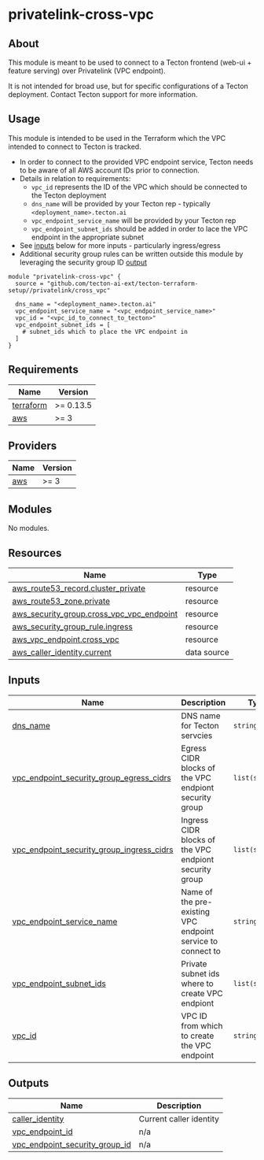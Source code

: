 # privatelink-cross-vpc

## About

This module is meant to be used to connect to a Tecton frontend (web-ui + feature serving) over
Privatelink (VPC endpoint).

It is not intended for broad use, but for specific configurations of a Tecton deployment. Contact
Tecton support for more information.

## Usage

This module is intended to be used in the Terraform which the VPC intended to connect to Tecton
is tracked.

* In order to connect to the provided VPC endpoint service, Tecton needs to be aware of all AWS
  account IDs prior to connection.
* Details in relation to requirements:
    * `vpc_id` represents the ID of the VPC which should be connected to the Tecton deployment
    * `dns_name` will be provided by your Tecton rep - typically `<deployment_name>.tecton.ai`
    * `vpc_endpoint_service_name` will be provided by your Tecton rep
    * `vpc_endpoint_subnet_ids` should be added in order to lace the VPC endpoint in the appropriate subnet
* See [inputs](#inputs) below for more inputs - particularly ingress/egress
* Additional security group rules can be written outside this module by leveraging the security
  group ID [output](#outputs)

```hcl
module "privatelink-cross-vpc" {
  source = "github.com/tecton-ai-ext/tecton-terraform-setup//privatelink/cross_vpc"

  dns_name = "<deployment_name>.tecton.ai"
  vpc_endpoint_service_name = "<vpc_endpoint_service_name>"
  vpc_id = "<vpc_id_to_connect_to_tecton>"
  vpc_endpoint_subnet_ids = [
    # subnet_ids which to place the VPC endpoint in
  ]
}
```

<!-- BEGIN_TF_DOCS -->
## Requirements

| Name | Version |
|------|---------|
| <a name="requirement_terraform"></a> [terraform](#requirement\_terraform) | >= 0.13.5 |
| <a name="requirement_aws"></a> [aws](#requirement\_aws) | >= 3 |

## Providers

| Name | Version |
|------|---------|
| <a name="provider_aws"></a> [aws](#provider\_aws) | >= 3 |

## Modules

No modules.

## Resources

| Name | Type |
|------|------|
| [aws_route53_record.cluster_private](https://registry.terraform.io/providers/hashicorp/aws/latest/docs/resources/route53_record) | resource |
| [aws_route53_zone.private](https://registry.terraform.io/providers/hashicorp/aws/latest/docs/resources/route53_zone) | resource |
| [aws_security_group.cross_vpc_vpc_endpoint](https://registry.terraform.io/providers/hashicorp/aws/latest/docs/resources/security_group) | resource |
| [aws_security_group_rule.ingress](https://registry.terraform.io/providers/hashicorp/aws/latest/docs/resources/security_group_rule) | resource |
| [aws_vpc_endpoint.cross_vpc](https://registry.terraform.io/providers/hashicorp/aws/latest/docs/resources/vpc_endpoint) | resource |
| [aws_caller_identity.current](https://registry.terraform.io/providers/hashicorp/aws/latest/docs/data-sources/caller_identity) | data source |

## Inputs

| Name | Description | Type | Default | Required |
|------|-------------|------|---------|:--------:|
| <a name="input_dns_name"></a> [dns\_name](#input\_dns\_name) | DNS name for Tecton servcies | `string` | n/a | yes |
| <a name="input_vpc_endpoint_security_group_egress_cidrs"></a> [vpc\_endpoint\_security\_group\_egress\_cidrs](#input\_vpc\_endpoint\_security\_group\_egress\_cidrs) | Egress CIDR blocks of the VPC endpiont security group | `list(string)` | <pre>[<br>  "0.0.0.0/0"<br>]</pre> | no |
| <a name="input_vpc_endpoint_security_group_ingress_cidrs"></a> [vpc\_endpoint\_security\_group\_ingress\_cidrs](#input\_vpc\_endpoint\_security\_group\_ingress\_cidrs) | Ingress CIDR blocks of the VPC endpiont security group | `list(string)` | <pre>[<br>  "0.0.0.0/0"<br>]</pre> | no |
| <a name="input_vpc_endpoint_service_name"></a> [vpc\_endpoint\_service\_name](#input\_vpc\_endpoint\_service\_name) | Name of the pre-existing VPC endpoint service to connect to | `string` | n/a | yes |
| <a name="input_vpc_endpoint_subnet_ids"></a> [vpc\_endpoint\_subnet\_ids](#input\_vpc\_endpoint\_subnet\_ids) | Private subnet ids where to create VPC endpiont | `list(string)` | n/a | yes |
| <a name="input_vpc_id"></a> [vpc\_id](#input\_vpc\_id) | VPC ID from which to create the VPC endpoint | `string` | n/a | yes |

## Outputs

| Name | Description |
|------|-------------|
| <a name="output_caller_identity"></a> [caller\_identity](#output\_caller\_identity) | Current caller identity |
| <a name="output_vpc_endpoint_id"></a> [vpc\_endpoint\_id](#output\_vpc\_endpoint\_id) | n/a |
| <a name="output_vpc_endpoint_security_group_id"></a> [vpc\_endpoint\_security\_group\_id](#output\_vpc\_endpoint\_security\_group\_id) | n/a |
<!-- END_TF_DOCS -->

